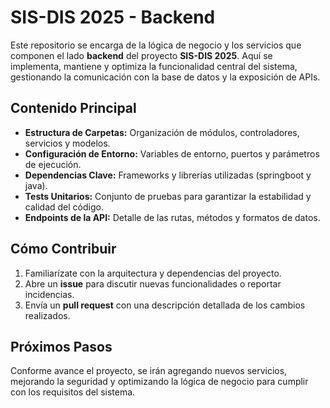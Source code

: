 # SIS-DIS 2025 - Backend

Este repositorio se encarga de la lógica de negocio y los servicios que componen el lado **backend** del proyecto **SIS-DIS 2025**. Aquí se implementa, mantiene y optimiza la funcionalidad central del sistema, gestionando la comunicación con la base de datos y la exposición de APIs.

## Contenido Principal

- **Estructura de Carpetas:** Organización de módulos, controladores, servicios y modelos.
- **Configuración de Entorno:** Variables de entorno, puertos y parámetros de ejecución.
- **Dependencias Clave:** Frameworks y librerías utilizadas (springboot y java).
- **Tests Unitarios:** Conjunto de pruebas para garantizar la estabilidad y calidad del código.
- **Endpoints de la API:** Detalle de las rutas, métodos y formatos de datos.

## Cómo Contribuir

1. Familiarízate con la arquitectura y dependencias del proyecto.
2. Abre un **issue** para discutir nuevas funcionalidades o reportar incidencias.
3. Envía un **pull request** con una descripción detallada de los cambios realizados.

## Próximos Pasos

Conforme avance el proyecto, se irán agregando nuevos servicios, mejorando la seguridad y optimizando la lógica de negocio para cumplir con los requisitos del sistema.

